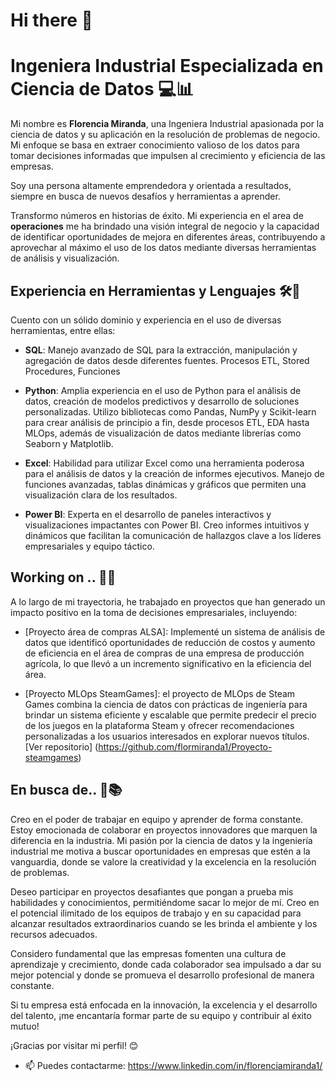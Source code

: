 # Hi there 👋
# Ingeniera Industrial Especializada en Ciencia de Datos 💻📊
Mi nombre es **Florencia Miranda**, una Ingeniera Industrial apasionada por la ciencia de datos y su aplicación en la resolución de problemas de negocio. Mi enfoque se basa en extraer conocimiento valioso de los datos para tomar decisiones informadas que impulsen al crecimiento y eficiencia de las empresas. 

Soy una persona altamente emprendedora y orientada a resultados, siempre en busca de nuevos desafíos y herramientas a aprender. 

Transformo números en historias de éxito. Mi experiencia en el area de **operaciones** me ha brindado una visión integral de negocio y la capacidad de identificar oportunidades de mejora en diferentes áreas, contribuyendo a aprovechar al máximo el uso de los datos mediante diversas herramientas de análisis y visualización.


## Experiencia en Herramientas y Lenguajes 🛠️🐍

Cuento con un sólido dominio y experiencia en el uso de diversas herramientas, entre ellas:

- **SQL**: Manejo avanzado de SQL para la extracción, manipulación y agregación de datos desde diferentes fuentes. Procesos ETL, Stored Procedures, Funciones

- **Python**: Amplia experiencia en el uso de Python para el análisis de datos, creación de modelos predictivos y desarrollo de soluciones personalizadas. Utilizo bibliotecas como Pandas, NumPy y Scikit-learn para crear análisis de principio a fin, desde procesos ETL, EDA hasta MLOps, además de visualización de datos mediante librerías como Seaborn y Matplotlib.

- **Excel**: Habilidad para utilizar Excel como una herramienta poderosa para el análisis de datos y la creación de informes ejecutivos. Manejo de funciones avanzadas, tablas dinámicas y gráficos que permiten una visualización clara de los resultados.

- **Power BI**: Experta en el desarrollo de paneles interactivos y visualizaciones impactantes con Power BI. Creo informes intuitivos y dinámicos que facilitan la comunicación de hallazgos clave a los líderes empresariales y equipo táctico.


## Working on .. 🔭🚀

A lo largo de mi trayectoria, he trabajado en proyectos que han generado un impacto positivo en la toma de decisiones empresariales, incluyendo:

- [Proyecto área de compras ALSA]: Implementé un sistema de análisis de datos que identificó oportunidades de reducción de costos y aumento de eficiencia en el área de compras de una empresa de producción agrícola, lo que llevó a un incremento significativo en la eficiencia del área.

- [Proyecto MLOps SteamGames]: el proyecto de MLOps de Steam Games combina la ciencia de datos con prácticas de ingeniería para brindar un sistema eficiente y escalable que permite predecir el precio de los juegos en la plataforma Steam y ofrecer recomendaciones personalizadas a los usuarios interesados en explorar nuevos títulos. [Ver repositorio] (https://github.com/flormiranda1/Proyecto-steamgames)


## En busca de.. 🤝📚

Creo en el poder de trabajar en equipo y aprender de forma constante. Estoy emocionada de colaborar en proyectos innovadores que marquen la diferencia en la industria. Mi pasión por la ciencia de datos y la ingeniería industrial me motiva a buscar oportunidades en empresas que estén a la vanguardia, donde se valore la creatividad y la excelencia en la resolución de problemas.

Deseo participar en proyectos desafiantes que pongan a prueba mis habilidades y conocimientos, permitiéndome sacar lo mejor de mí. Creo en el potencial ilimitado de los equipos de trabajo y en su capacidad para alcanzar resultados extraordinarios cuando se les brinda el ambiente y los recursos adecuados.

Considero fundamental que las empresas fomenten una cultura de aprendizaje y crecimiento, donde cada colaborador sea impulsado a dar su mejor potencial y donde se promueva el desarrollo profesional de manera constante.

Si tu empresa está enfocada en la innovación, la excelencia y el desarrollo del talento, ¡me encantaría formar parte de su equipo y contribuir al éxito mutuo!

¡Gracias por visitar mi perfil! 😊
- 📫 Puedes contactarme: https://www.linkedin.com/in/florenciamiranda1/


